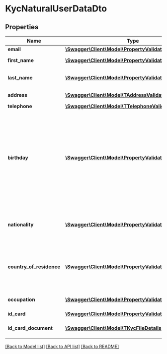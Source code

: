 # KycNaturalUserDataDto

## Properties
Name | Type | Description | Notes
------------ | ------------- | ------------- | -------------
**email** | [**\Swagger\Client\Model\PropertyValidationString**](PropertyValidationString.md) |  | [optional] 
**first_name** | [**\Swagger\Client\Model\PropertyValidationString**](PropertyValidationString.md) | The name of the user | [optional] 
**last_name** | [**\Swagger\Client\Model\PropertyValidationString**](PropertyValidationString.md) | The last name of the user | [optional] 
**address** | [**\Swagger\Client\Model\TAddressValidationResult**](TAddressValidationResult.md) | The address | [optional] 
**telephone** | [**\Swagger\Client\Model\TTelephoneValidationResult**](TTelephoneValidationResult.md) |  | [optional] 
**birthday** | [**\Swagger\Client\Model\PropertyValidationDateNullable**](PropertyValidationDateNullable.md) | The date of birth of the user - be careful to set the right timezone (should be UTC) to avoid 00h becoming 23h (and hence interpreted as the day before) | [optional] 
**nationality** | [**\Swagger\Client\Model\PropertyValidationCountry**](PropertyValidationCountry.md) | The user’s nationality. ISO 3166-1 alpha-2 format is expected | [optional] 
**country_of_residence** | [**\Swagger\Client\Model\PropertyValidationCountry**](PropertyValidationCountry.md) | The user’s country of residence. ISO 3166-1 alpha-2 format is expected | [optional] 
**occupation** | [**\Swagger\Client\Model\PropertyValidationString**](PropertyValidationString.md) | User’s occupation, ie. Work | [optional] 
**id_card** | [**\Swagger\Client\Model\PropertyValidationString**](PropertyValidationString.md) |  | [optional] 
**id_card_document** | [**\Swagger\Client\Model\TKycFileDetails**](TKycFileDetails.md) | Identity card file reference | [optional] 

[[Back to Model list]](../README.md#documentation-for-models) [[Back to API list]](../README.md#documentation-for-api-endpoints) [[Back to README]](../README.md)


